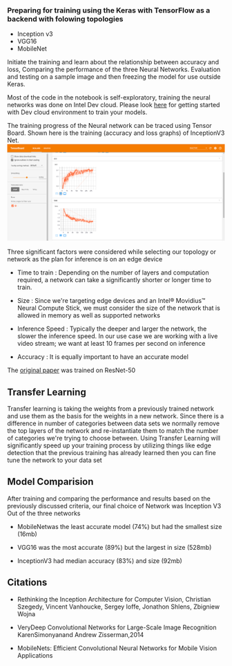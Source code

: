 ### Preparing for training using the Keras with TensorFlow as a backend with folowing topologies
 
- Inception v3
- VGG16
- MobileNet

Initiate the training and learn about the relationship between accuracy and loss, Comparing the performance of the three Neural Networks. Evaluation and testing on a sample image and then freezing the model for use outside Keras.

Most of the code in the notebook is self-exploratory, training the neural networks was done on Intel Dev cloud. Please look [here](https://devcloud.intel.com/datacenter/learn/getting-started/ "here") for getting started with Dev cloud environment to train your models. 

The training progress of the Neural network can be traced using Tensor Board. Shown here is the training (accuracy and loss graphs) of InceptionV3 Net.
![image](../assets/tensor_board.PNG)


Three significant factors were considered while selecting our topology or network as the plan for inference is on an edge device
- Time to train : Depending on the number of layers and computation required, a network can take a significantly shorter or longer time to train.

- Size : Since we're targeting edge devices and an Intel® Movidius™ Neural Compute Stick, we must consider the size of the network that is allowed in memory as well as supported networks

- Inference Speed : Typically the deeper and larger the network, the slower the inference speed. In our use case we are working with a live video stream; we want at least 10 frames per second on inference

- Accuracy : It is equally important to have an accurate model

The [original paper](http://vmmrdb.cecsresearch.org/papers/VMMR_TSWC.pdf "original paper") was trained on ResNet-50

## Transfer Learning

Transfer learning is taking the weights from a previously trained network and use them as the basis for the weights in a new network. Since there is a difference in number of categories between data sets we normally remove the top layers of the network and re-instantiate them to match the number of categories we're trying to choose between. Using Transfer Learning will significantly speed up your training process by utilizing things like edge detection that the previous training has already learned then you can fine tune the network to your data set

## Model Comparision
After training and comparing the performance and results based on the previously discussed criteria, our final choice of Network was Inception V3
Out of the three networks
- MobileNetwas the least accurate model (74%) but had the smallest size (16mb)

- VGG16 was the most accurate (89%) but the largest in size (528mb)

- InceptionV3 had median accuracy (83%) and size (92mb)

## Citations

- Rethinking the Inception Architecture for Computer Vision, Christian Szegedy, Vincent Vanhoucke, Sergey Ioffe, Jonathon Shlens, Zbigniew Wojna

- VeryDeep Convolutional Networks for Large-Scale Image Recognition KarenSimonyanand Andrew Zisserman,2014

- MobileNets: Efficient Convolutional Neural Networks for Mobile Vision Applications
